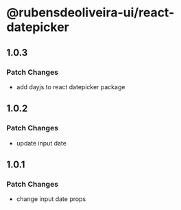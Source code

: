# @rubensdeoliveira-ui/react-datepicker

## 1.0.3

### Patch Changes

- add dayjs to react datepicker package

## 1.0.2

### Patch Changes

- update input date

## 1.0.1

### Patch Changes

- change input date props

